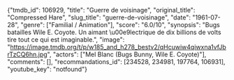{"tmdb_id": 106929, "title": "Guerre de voisinage", "original_title": "Compressed Hare", "slug_title": "guerre-de-voisinage", "date": "1961-07-28", "genre": ["Familial / Animation"], "score": "6.0/10", "synopsis": "Bugs batailles Wile E. Coyote. Un aimant \u00e9lectrique de dix billions de volts tire tout ce qui est imaginable.", "image": "https://image.tmdb.org/t/p/w185_and_h278_bestv2/qHcuwiw4qiwxna1vfJbrTzCQ6hn.jpg", "actors": ["Mel Blanc (Bugs Bunny, Wile E. Coyote)"], "comments": [], "recommandations_id": [234528, 234981, 197764, 106931], "youtube_key": "notfound"}